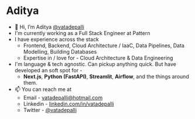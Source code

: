 # Aditya 

- 👋 Hi, I’m Aditya [@vatadepalli](https://twitter.com/vatadepalli)
- I'm currently working as a Full Stack Engineer at Pattern
- I have experience across the stack
    - Frontend, Backend, Cloud Architecture / IaaC, Data Pipelines, Data Modelling, Building Databases
    - Expertise in / love for - Cloud Architecture & Data Engineering
- I'm language & tech agnostic. Can pickup anything quick. But have developed an soft spot for -
    - **Next.js**, **Python (FastAPI)**, **Streamlit**, **Airflow**, and the things around them.
- 📫 You can reach me at
    - Email - vatadepalli@hotmail.com
    - Linkedin - [linkedin.com/in/vatadepalli](https://www.linkedin.com/in/vatadepalli/)
    - Twitter - [@vatadepalli](https://twitter.com/vatadepalli)

<!---
vatadepalli/vatadepalli is a ✨ special ✨ repository because its `README.md` (this file) appears on your GitHub profile.
You can click the Preview link to take a look at your changes.
--->
